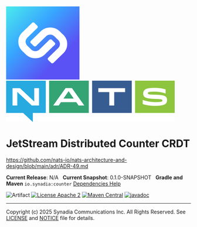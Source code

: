 ![Synadia](src/main/javadoc/images/synadia-logo.png) &nbsp;&nbsp;&nbsp;&nbsp; ![NATS](src/main/javadoc/images/large-logo.png)

# JetStream Distributed Counter CRDT

https://github.com/nats-io/nats-architecture-and-design/blob/main/adr/ADR-49.md


**Current Release**: N/A
&nbsp; **Current Snapshot**: 0.1.0-SNAPSHOT
&nbsp; **Gradle and Maven** `io.synadia:counter`
[Dependencies Help](https://github.com/synadia-io/orbit.java?tab=readme-ov-file#dependencies)

![Artifact](https://img.shields.io/badge/Artifact-io.synadia:counter-00BC8E?labelColor=grey&style=flat)
[![License Apache 2](https://img.shields.io/badge/License-Apache2-blue.svg)](https://www.apache.org/licenses/LICENSE-2.0)
[![Maven Central](https://maven-badges.herokuapp.com/maven-central/io.synadia/counter/badge.svg)](https://maven-badges.herokuapp.com/maven-central/io.synadia/counter)
[![javadoc](https://javadoc.io/badge2/io.synadia/counter/javadoc.svg)](https://javadoc.io/doc/io.synadia/counter)

---
Copyright (c) 2025 Synadia Communications Inc. All Rights Reserved.
See [LICENSE](LICENSE) and [NOTICE](NOTICE) file for details.
